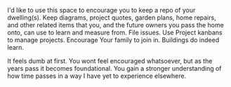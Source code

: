 I'd like to use this space to encourage you to keep a repo of your dwelling(s). Keep diagrams, project quotes, garden plans, home repairs, and other related items that you, and the future owners you pass the home onto, can use to learn and measure from. File issues. Use Project kanbans to manage projects. Encourage Your family to join in. Buildings do indeed learn.

It feels dumb at first. You wont feel encouraged whatsoever, but as the years pass it becomes foundational. You gain a stronger understanding of how time passes in a way I have yet to experience elsewhere.
